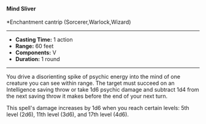 #### Mind Sliver
*Enchantment cantrip (Sorcerer,Warlock,Wizard)
___
- **Casting Time:** 1 action
- **Range:** 60 feet
- **Components:** V
- **Duration:** 1 round
---
You drive a disorienting spike of psychic energy into the mind of one creature you can see within range. The target must succeed on an Intelligence saving throw or take 1d6 psychic damage and subtract 1d4 from the next saving throw it makes before the end of your next turn.

This spell's damage increases by 1d6 when you reach certain levels: 5th level (2d6), 11th level (3d6), and 17th level (4d6).